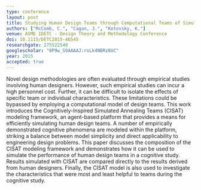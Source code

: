 ```yaml
---
type: conference
layout: post
title: Studying Human Design Teams through Computational Teams of Simulated Annealing Agents
authors: ["McComb, C.", "Cagan, J.", "Kotovsky, K."]
venue: ASME IDETC - Design Theory and Methodology Conference
doi: 10.1115/DETC2015-46545
researchgate: 275522540
googlescholar: "0P9w_S0AAAAJ:roLk4NBRz8UC"
year: 2015
accepted: true
---
```

Novel design methodologies are often evaluated through empirical studies involving human designers. However, such empirical studies can incur a high personnel cost. Further, it can be difficult to isolate the effects of specific team or individual characteristics. These limitations could be bypassed by employing a computational model of design teams. This work introduces the Cognitively-Inspired Simulated Annealing Teams (CISAT) modeling framework, an agent-based platform that provides a means for efficiently simulating human design teams. A number of empirically demonstrated cognitive phenomena are modeled within the platform, striking a balance between model simplicity and direct applicability to engineering design problems. This paper discusses the composition of the CISAT modeling framework and demonstrates how it can be used to simulate the performance of human design teams in a cognitive study. Results simulated with CISAT are compared directly to the results derived from human designers. Finally, the CISAT model is also used to investigate the characteristics that were most and least helpful to teams during the cognitive study.
